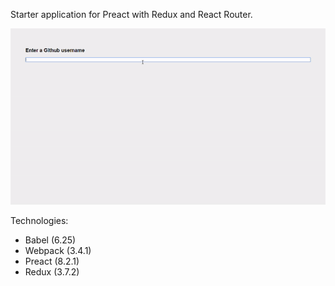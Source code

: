 Starter application for Preact with Redux and React Router.

![Preview](./preact-redux-starter-preview.gif)

Technologies:

* Babel (6.25)
* Webpack (3.4.1)
* Preact (8.2.1)
* Redux (3.7.2)